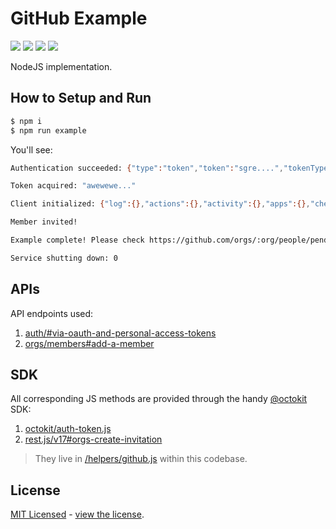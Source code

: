 # GitHub Example

[![](https://img.shields.io/badge/Node.js-13.8.0-yellowgreen.svg)](https://nodejs.org/en/) [![](https://img.shields.io/badge/LICENSE-MIT-red.svg)](./LICENSE) [![](https://img.shields.io/badge/octokit-rest.js-black.svg)](https://octokit.github.io/rest.js/v17/) [![](https://img.shields.io/badge/octokit-authApp.js-black.svg)](https://github.com/octokit/auth-app.js)

NodeJS implementation.

## How to Setup and Run

```Bash
$ npm i
$ npm run example
```

You'll see:

```Bash
Authentication succeeded: {"type":"token","token":"sgre....","tokenType":"oauth"}

Token acquired: "awewewe..."

Client initialized: {"log":{},"actions":{},"activity":{},"apps":{},"checks":{},"codesOfConduct":{},"emojis":{},"gists":{},"git":{},"gitignore":{},"interactions":{},"issues":{},"licenses":{},"markdown":{},"meta":{},"migrations":{},"orgs":{},"projects":{},"pulls":{},"rateLimit":{},"reactions":{},"repos":{},"search":{},"teams":{},"users":{}}!

Member invited!

Example complete! Please check https://github.com/orgs/:org/people/pending_invitations

Service shutting down: 0
```

## APIs

API endpoints used:

1. [auth/#via-oauth-and-personal-access-tokens](https://developer.github.com/v3/auth/#via-oauth-and-personal-access-tokens)
1. [orgs/members#add-a-member](https://developer.github.com/v3/orgs/members/#add-a-member)

## SDK

All corresponding JS methods are provided through the handy [@octokit](https://github.com/octokit/rest.js) SDK:

1. [octokit/auth-token.js](https://github.com/octokit/auth-token.js)
1. [rest.js/v17#orgs-create-invitation](https://octokit.github.io/rest.js/v17#orgs-create-invitation)

> They live in [/helpers/github.js](/helpers/github.js) within this codebase.

## License

[MIT Licensed](https://opensource.org/licenses/MIT) - [view the license](LICENSE.md).